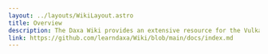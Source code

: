 ```yaml
---
layout: ../layouts/WikiLayout.astro
title: Overview
description: The Daxa Wiki provides an extensive resource for the Vulkan abstraction Layer Daxa and is meant as a reference for developers using it.
link: https://github.com/learndaxa/Wiki/blob/main/docs/index.md
---
```


